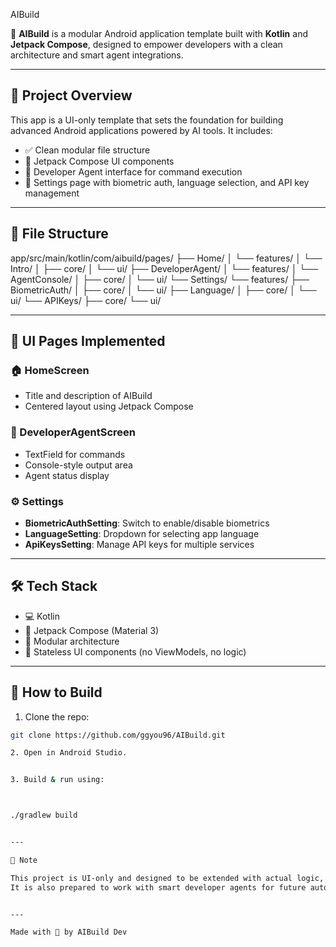 AIBuild

🎯 **AIBuild** is a modular Android application template built with **Kotlin** and **Jetpack Compose**, designed to empower developers with a clean architecture and smart agent integrations.

---

## 📱 Project Overview

This app is a UI-only template that sets the foundation for building advanced Android applications powered by AI tools. It includes:
- ✅ Clean modular file structure  
- 🎨 Jetpack Compose UI components  
- 🧠 Developer Agent interface for command execution  
- 🔧 Settings page with biometric auth, language selection, and API key management  

---

## 📁 File Structure

app/src/main/kotlin/com/aibuild/pages/ ├── Home/ │   └── features/ │       └── Intro/ │           ├── core/ │           └── ui/ ├── DeveloperAgent/ │   └── features/ │       └── AgentConsole/ │           ├── core/ │           └── ui/ └── Settings/ └── features/ ├── BiometricAuth/ │   ├── core/ │   └── ui/ ├── Language/ │   ├── core/ │   └── ui/ └── APIKeys/ ├── core/ └── ui/

---

## 📄 UI Pages Implemented

### 🏠 HomeScreen
- Title and description of AIBuild  
- Centered layout using Jetpack Compose

### 🧠 DeveloperAgentScreen
- TextField for commands  
- Console-style output area  
- Agent status display

### ⚙️ Settings
- **BiometricAuthSetting**: Switch to enable/disable biometrics  
- **LanguageSetting**: Dropdown for selecting app language  
- **ApiKeysSetting**: Manage API keys for multiple services  

---

## 🛠 Tech Stack
- 💻 Kotlin  
- 🎨 Jetpack Compose (Material 3)  
- 🧱 Modular architecture  
- 🧪 Stateless UI components (no ViewModels, no logic)

---

## 🚀 How to Build

1. Clone the repo:
```bash
git clone https://github.com/ggyou96/AIBuild.git

2. Open in Android Studio.


3. Build & run using:



./gradlew build


---

🧠 Note

This project is UI-only and designed to be extended with actual logic, navigation, and integrations.
It is also prepared to work with smart developer agents for future automation of app building.


---

Made with 💙 by AIBuild Dev
